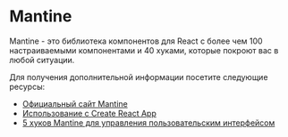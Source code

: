 # Mantine

Mantine - это библиотека компонентов для React с более чем 100 настраиваемыми компонентами и 40 хуками, которые покроют вас в любой ситуации.

Для получения дополнительной информации посетите следующие ресурсы:

- [Официальный сайт Mantine](https://mantine.dev/)
- [Использование с Create React App](https://mantine.dev/guides/cra/)
- [5 хуков Mantine для управления пользовательским интерфейсом](https://blog.logrocket.com/5-mantine-hooks-simplifying-ui-management-react/)
